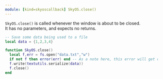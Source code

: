 ```yaml
---
module: [kind=skyoscallback] SkyOS.close()
---
```

`SkyOS.close()` is called whenever the window is about to be closed.  
It has no parameters, and expects no returns.
```lua
-- Save some data being used to a file
local data = {1,2,3,4}

function SkyOS.close()
  local f,err = fs.open("data.txt","w")
  if not f then error(err) end -- As a note here, this error will get displayed to the user, as `error` is overrided in programs.
  f.write(textutils.serialize(data))
  f.close()
end
```